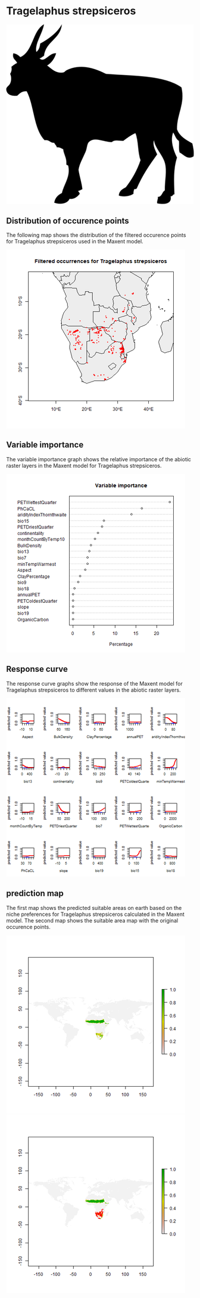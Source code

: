 # Tragelaphus strepsiceros 

![](image_taxa.png) 

## Distribution of occurence points 
The following map shows the distribution of the filtered occurence points for Tragelaphus strepsiceros used in the Maxent model. 

![](occurrences.png)
    
## Variable importance 
The variable importance graph shows the relative importance of the abiotic raster layers in the  Maxent model for Tragelaphus strepsiceros. 

![](valid_maxent_variable_importance.png)
    
## Response curve 
The response curve graphs show the response of the Maxent model for Tragelaphus strepsiceros to different values in the abiotic raster layers. 

![](valid_maxent_response_curve.png)
    
## prediction map 
The first map shows the predicted suitable areas on earth based on the niche preferences for Tragelaphus strepsiceros calculated in the Maxent model. The second map shows the suitable area map with the original occurence points.

![](prediction_map.png)
![](prediction_occurence_map.png)
    
